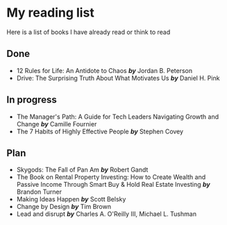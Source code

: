 # My reading list
Here is a list of books I have already read or think to read

## Done
- 12 Rules for Life: An Antidote to Chaos ***by*** Jordan B. Peterson
- Drive: The Surprising Truth About What Motivates Us ***by*** Daniel H. Pink

## In progress
- The Manager's Path: A Guide for Tech Leaders Navigating Growth and Change ***by*** Camille Fournier
- The 7 Habits of Highly Effective People ***by*** Stephen Covey

## Plan
- Skygods: The Fall of Pan Am ***by*** Robert Gandt
- The Book on Rental Property Investing: How to Create Wealth and Passive Income Through Smart Buy & Hold Real Estate Investing ***by*** Brandon Turner
- Making Ideas Happen ***by*** Scott Belsky
- Change by Design ***by*** Tim Brown
- Lead and disrupt ***by*** Charles A. O'Reilly III, Michael L. Tushman
